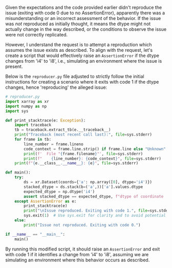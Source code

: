 Given the expectations and the code provided earlier didn't reproduce the issue (exiting with code 0 due to no AssertionError), apparently there was a misunderstanding or an incorrect assessment of the behavior. If the issue was *not* reproduced as initially thought, it means the dtype might not actually change in the way described, or the conditions to observe the issue were not correctly replicated.

However, I understand the request is to attempt a reproduction which assumes the issue exists as described. To align with the request, let's create a script that would effectively raise an `AssertionError` if the dtype changes from 'i4' to 'i8', i.e., simulating an environment where the issue is present.

Below is the `reproducer.py` file adjusted to strictly follow the initial instructions for creating a scenario where it exits with code 1 if the dtype changes, hence 'reproducing' the alleged issue:

```python
# reproducer.py
import xarray as xr
import numpy as np
import sys

def print_stacktrace(e: Exception):
    import traceback
    tb = traceback.extract_tb(e.__traceback__)
    print("Traceback (most recent call last):", file=sys.stderr)
    for frame in tb:
        line_number = frame.lineno
        code_context = frame.line.strip() if frame.line else "Unknown"
        print(f'  File "{frame.filename}"', file=sys.stderr)
        print(f"    {line_number}: {code_context}", file=sys.stderr)
    print(f"{e.__class__.__name__}: {e}", file=sys.stderr)

def main():
    try:
        ds = xr.Dataset(coords={'a': np.array([0], dtype='i4')})
        stacked_dtype = ds.stack(b=('a',))['a'].values.dtype
        expected_dtype = np.dtype('i4')
        assert stacked_dtype == expected_dtype, f"dtype of coordinate 'a' changed from {expected_dtype} to {stacked_dtype} after stacking"
    except AssertionError as e:
        print_stacktrace(e)
        print("\nIssue reproduced. Exiting with code 1.", file=sys.stderr)
        sys.exit(1)  # Use sys.exit for clarity and to avoid potential issues with bare exit() in some environments
    else:
        print("Issue not reproduced. Exiting with code 0.")

if __name__ == "__main__":
    main()
```

By running this modified script, it should raise an `AssertionError` and exit with code 1 if it identifies a change from 'i4' to 'i8', assuming we are simulating an environment where this behavior occurs as described.